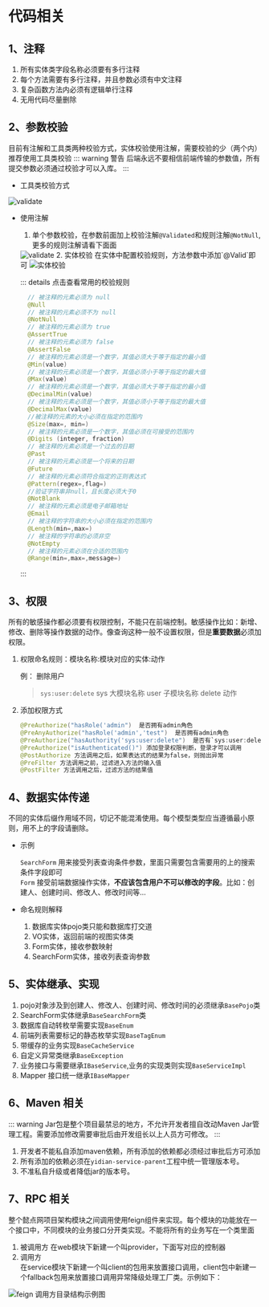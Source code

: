# 代码相关

## 1、注释
1. 所有实体类字段名称必须要有多行注释 <Badge text="强制" type="error"/> 
2. 每个方法需要有多行注释，并且参数必须有中文注释 <Badge text="强制" type="error"/> 
3. 复杂函数方法内必须有逻辑单行注释 <Badge text="强制" type="error"/> 
4. 无用代码尽量删除


## 2、参数校验
目前有注解和工具类两种校验方式，实体校验使用注解，需要校验的少（两个内）推荐使用工具类校验
::: warning 警告 
后端永远不要相信前端传输的参数值，所有提交参数必须通过校验才可以入库。
:::
* 工具类校验方式
<img :src="$withBase('/img/java_validate.png')" alt="validate"/>

* 使用注解 
    1. 单个参数校验，在参数前面加上校验注解`@Validated`和规则注解`@NotNull`, 更多的规则注解请看下面面
    <img :src="$withBase('/img/z_validate.png')" alt="validate"/>
    2. 实体校验
    在实体中配置校验规则，方法参数中添加`@Valid`即可
    <img :src="$withBase('/img/st_validate.png')" alt="实体校验"/>

  ::: details 点击查看常用的校验规则
  ```java
    // 被注释的元素必须为 null
    @Null  
    // 被注释的元素必须不为 null     
    @NotNull 
    // 被注释的元素必须为 true       
    @AssertTrue  
    // 被注释的元素必须为 false        
    @AssertFalse 
    // 被注释的元素必须是一个数字，其值必须大于等于指定的最小值       
    @Min(value) 
    // 被注释的元素必须是一个数字，其值必须小于等于指定的最大值        
    @Max(value)  
    // 被注释的元素必须是一个数字，其值必须大于等于指定的最小值       
    @DecimalMin(value)  
    // 被注释的元素必须是一个数字，其值必须小于等于指定的最大值     
    @DecimalMax(value)   
    //被注释的元素的大小必须在指定的范围内    
    @Size(max=, min=)     
    // 被注释的元素必须是一个数字，其值必须在可接受的范围内   
    @Digits (integer, fraction)  
    // 被注释的元素必须是一个过去的日期        
    @Past        
    // 被注释的元素必须是一个将来的日期
    @Future          
    // 被注释的元素必须符合指定的正则表达式
    @Pattern(regex=,flag=)   
    //验证字符串非null，且长度必须大于0   
    @NotBlank   
    // 被注释的元素必须是电子邮箱地址   
    @Email       
    // 被注释的字符串的大小必须在指定的范围内
    @Length(min=,max=)     
    // 被注释的字符串的必须非空  
    @NotEmpty    
    // 被注释的元素必须在合适的范围内    
    @Range(min=,max=,message=)  
    ```
  :::

## 3、权限
所有的敏感操作都必须要有权限控制，不能只在前端控制。敏感操作比如：新增、修改、删除等操作数据的动作。像查询这种一般不设置权限，但是**重要数据**必须加权限。

1. 权限命名规则：模块名称:模块对应的实体:动作

   例： 删除用户

    >`sys:user:delete`
    sys 大模块名称
    user 子模块名称
    delete 动作

2. 添加权限方式
    ```java 
    @PreAuthorize("hasRole('admin")  是否拥有admin角色    
    @PreAnyAuthorize("hasRole('admin','test")  是否拥有admin角色   
    @PreAuthorize("hasAuthority('sys:user:delete")  是否有`sys:user:delete`权限    
    @PreAuthorize("isAuthenticated()") 添加登录权限判断，登录才可以调用   
    @PostAuthorize 方法调用之后，如果表达式的结果为false，则抛出异常   
    @PreFilter 方法调用之前，过滤进入方法的输入值     
    @PostFilter 方法调用之后，过滤方法的结果值 
    ```

## 4、数据实体传递
不同的实体后缀作用域不同，切记不能混淆使用。每个模型类型应当遵循最小原则，用不上的字段请删除。
* 示例     

    `SearchForm` 用来接受列表查询条件参数，里面只需要包含需要用的上的搜索条件字段即可     
    `Form` 接受前端数据操作实体，**不应该包含用户不可以修改的字段**。比如：创建人、创建时间、修改人、修改时间等...

* 命名规则解释      
    1. 数据库实体pojo类只能和数据库打交道
    2. VO实体，返回前端的视图实体类
    3. Form实体，接收参数映射
    4. SearchForm实体，接收列表查询参数

## 5、实体继承、实现
1. pojo对象涉及到创建人、修改人、创建时间、修改时间的必须继承`BasePojo`类
2. SearchForm实体继承`BaseSearchForm`类
3. 数据库自动转枚举需要实现`BaseEnum`
4. 前端列表需要标记的静态枚举实现`BaseTagEnum`
5. 带缓存的业务实现`BaseCacheService`
6. 自定义异常类继承`BaseException`
7. 业务接口与需要继承`IBaseService`,业务的实现类则实现`BaseServiceImpl`
8. Mapper 接口统一继承`IBaseMapper`

## 6、Maven 相关
::: warning
Jar包是整个项目最禁忌的地方，不允许开发者擅自改动Maven Jar管理工程。需要添加修改需要审批后由开发组长以上人员方可修改。
:::
1. 开发者不能私自添加maven依赖，所有添加的依赖都必须经过审批后方可添加
2. 所有添加的依赖必须在`yidian-service-parent`工程中统一管理版本号。
3. 不准私自升级或者降低jar的版本号。

##  7、RPC 相关
整个懿点网项目架构模块之间调用使用feign组件来实现。每个模块的功能放在一个接口中，不同模块的业务接口分开类实现。不能将所有的业务写在一个类里面
1. 被调用方
在web模块下新建一个叫provider，下面写对应的控制器
2. 调用方  
在service模块下新建一个叫client的包用来放置接口调用，client包中新建一个fallback包用来放置接口调用异常降级处理工厂类。示例如下：
<img :src="$withBase('/img/feign.png')" alt="feign 调用方目录结构示例图"/>
